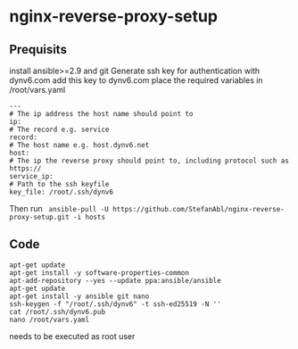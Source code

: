 # nginx-reverse-proxy-setup
 
## Prequisits
install ansible>=2.9 and git
Generate ssh key for authentication with dynv6.com
add this key to dynv6.com
place the required variables in /root/vars.yaml
```
---
# The ip address the host name should point to
ip: 
# The record e.g. service
record:
# The host name e.g. host.dynv6.net
host: 
# The ip the reverse proxy should point to, including protocol such as https://
service_ip:
# Path to the ssh keyfile
key_file: /root/.ssh/dynv6
```
Then run ` ansible-pull -U https://github.com/StefanAbl/nginx-reverse-proxy-setup.git -i hosts`

## Code
```
apt-get update
apt-get install -y software-properties-common
apt-add-repository --yes --update ppa:ansible/ansible
apt-get update
apt-get install -y ansible git nano
ssh-keygen -f "/root/.ssh/dynv6" -t ssh-ed25519 -N ''
cat /root/.ssh/dynv6.pub
nano /root/vars.yaml
```
needs to be executed as root user
